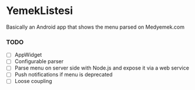 YemekListesi
============

Basically an Android app that shows the menu parsed on Medyemek.com

### TODO

* [ ] AppWidget
* [ ] Configurable parser
* [ ] Parse menu on server side with Node.js and expose it via a web service
* [ ] Push notifications if menu is deprecated
* [ ] Loose coupling
